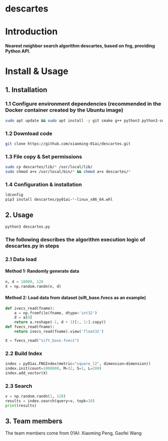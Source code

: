 # descartes

# Introduction

#### Nearest neighbor search algorithm descartes, based on fng, providing Python API.

# Install & Usage

## 1. **Installation**

### 1.1 Configure environment dependencies (recommended in the Docker container created by the Ubuntu image)
 ```bash
sudo apt update && sudo apt install -y git cmake g++ python3 python3-setuptools python3-pip libblas-dev liblapack-dev '''
```

### 1.2 Download code

```bash
git clone https://github.com/xiaoming-01ai/descartes.git
```

### 1.3 File copy & Set permissions

```bash
sudo cp descartes/lib/* /usr/local/lib/
sudo chmod a+x /usr/local/bin/* && chmod a+x descartes/*
```

### 1.4 Configuration & installation

```bash
ldconfig
pip3 install descartes/py01ai-*-linux_x86_64.whl
```

## 2. **Usage**

```python
python3 descartes.py
```

### The following describes the algorithm execution logic of descartes.py in steps

### 2.1 Data load
#### Method 1: Randomly generate data

```python
n, d = 10000, 128
X = np.random.randn(n, d)
```

#### Method 2: Load data from dataset (sift_base.fvecs as an example)

```python
def ivecs_read(fname):
    a = np.fromfile(fname, dtype='int32')
    d = a[0]
    return a.reshape(-1, d + 1)[:, 1:].copy()
def fvecs_read(fname):
    return ivecs_read(fname).view('float32')

X = fvecs_read("sift_base.fvecs")
```

### 2.2 Build Index

```python
index = py01ai.FNGIndex(metric="square_l2", dimension=dimension))
index.init(count=1000000, M=32, S=1, L=200)
index.add_vector(X)
```

### 2.3 Search
```python
v = np.random.randn(1, 128)
results = index.search(query=v, topk=10)
print(results)
```

## 3. **Team members**
The team members come from 01AI: Xiaoming Peng, Gaofei Wang

